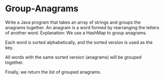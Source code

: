 # Group-Anagrams
Write a Java program that takes an array of strings and groups the anagrams together. An anagram is a word formed by rearranging the letters of another word.
 Explanation:
We use a HashMap to group anagrams.

Each word is sorted alphabetically, and the sorted version is used as the key.

All words with the same sorted version (anagrams) will be grouped together.

Finally, we return the list of grouped anagrams.

